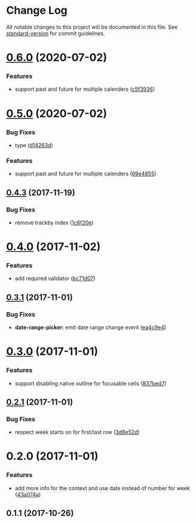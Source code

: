 # Change Log

All notable changes to this project will be documented in this file. See [standard-version](https://github.com/conventional-changelog/standard-version) for commit guidelines.

<a name="0.6.0"></a>
# [0.6.0](https://github.com/lazarljubenovic/yahtee-date-picker/compare/v0.4.7...v0.6.0) (2020-07-02)


### Features

* support past and future for multiple calenders ([c5f3936](https://github.com/lazarljubenovic/yahtee-date-picker/commit/c5f3936))



<a name="0.5.0"></a>
# [0.5.0](https://github.com/lazarljubenovic/yahtee-date-picker/compare/v0.4.3...v0.5.0) (2020-07-02)


### Bug Fixes

* type ([d14283d](https://github.com/lazarljubenovic/yahtee-date-picker/commit/d14283d))


### Features

* support past and future for multiple calenders ([69e4855](https://github.com/lazarljubenovic/yahtee-date-picker/commit/69e4855))



<a name="0.4.3"></a>
## [0.4.3](https://github.com/lazarljubenovic/yahtee-date-picker/compare/v0.4.0...v0.4.3) (2017-11-19)


### Bug Fixes

* remove trackby index ([1c6f20e](https://github.com/lazarljubenovic/yahtee-date-picker/commit/1c6f20e))



<a name="0.4.0"></a>
# [0.4.0](https://github.com/lazarljubenovic/yahtee-date-picker/compare/v0.3.1...v0.4.0) (2017-11-02)


### Features

* add required validator ([bc71d07](https://github.com/lazarljubenovic/yahtee-date-picker/commit/bc71d07))



<a name="0.3.1"></a>
## [0.3.1](https://github.com/lazarljubenovic/yahtee-date-picker/compare/v0.3.0...v0.3.1) (2017-11-01)


### Bug Fixes

* **date-range-picker:** emit date range change event ([ea4c9e4](https://github.com/lazarljubenovic/yahtee-date-picker/commit/ea4c9e4))



<a name="0.3.0"></a>
# [0.3.0](https://github.com/lazarljubenovic/yahtee-date-picker/compare/v0.2.1...v0.3.0) (2017-11-01)


### Features

* support disabling native outline for focusable cells ([837bed7](https://github.com/lazarljubenovic/yahtee-date-picker/commit/837bed7))



<a name="0.2.1"></a>
## [0.2.1](https://github.com/lazarljubenovic/yahtee-date-picker/compare/v0.2.0...v0.2.1) (2017-11-01)


### Bug Fixes

* respect week starts on for first/last row ([3d8e52d](https://github.com/lazarljubenovic/yahtee-date-picker/commit/3d8e52d))



<a name="0.2.0"></a>
# 0.2.0 (2017-11-01)


### Features

* add more info for the context and use date instead of number for week ([43a074a](https://github.com/lazarljubenovic/yahtee-date-picker/commit/43a074a))



<a name="0.1.1"></a>
## 0.1.1 (2017-10-26)
